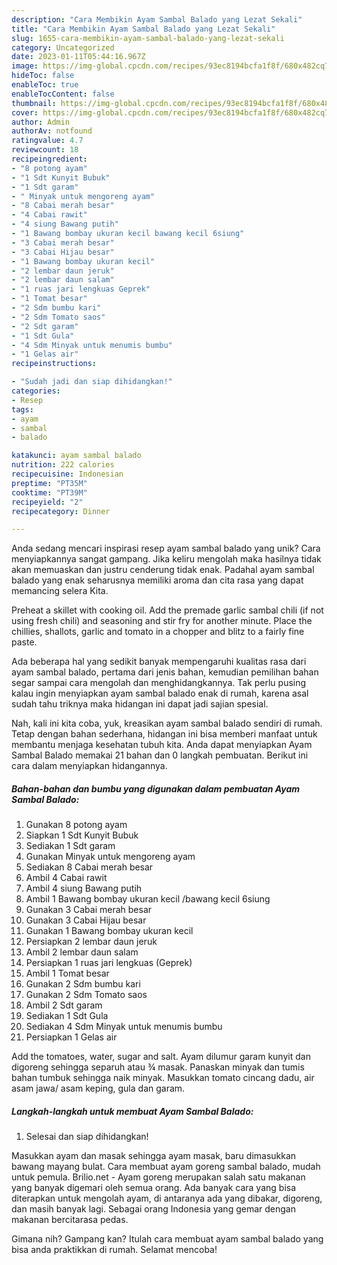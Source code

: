```yaml
---
description: "Cara Membikin Ayam Sambal Balado yang Lezat Sekali"
title: "Cara Membikin Ayam Sambal Balado yang Lezat Sekali"
slug: 1655-cara-membikin-ayam-sambal-balado-yang-lezat-sekali
category: Uncategorized
date: 2023-01-11T05:44:16.967Z
image: https://img-global.cpcdn.com/recipes/93ec8194bcfa1f8f/680x482cq70/ayam-sambal-balado-foto-resep-utama.jpg
hideToc: false
enableToc: true
enableTocContent: false
thumbnail: https://img-global.cpcdn.com/recipes/93ec8194bcfa1f8f/680x482cq70/ayam-sambal-balado-foto-resep-utama.jpg
cover: https://img-global.cpcdn.com/recipes/93ec8194bcfa1f8f/680x482cq70/ayam-sambal-balado-foto-resep-utama.jpg
author: Admin
authorAv: notfound
ratingvalue: 4.7
reviewcount: 18
recipeingredient:
- "8 potong ayam"
- "1 Sdt Kunyit Bubuk"
- "1 Sdt garam"
- " Minyak untuk mengoreng ayam"
- "8 Cabai merah besar"
- "4 Cabai rawit"
- "4 siung Bawang putih"
- "1 Bawang bombay ukuran kecil bawang kecil 6siung"
- "3 Cabai merah besar"
- "3 Cabai Hijau besar"
- "1 Bawang bombay ukuran kecil"
- "2 lembar daun jeruk"
- "2 lembar daun salam"
- "1 ruas jari lengkuas Geprek"
- "1 Tomat besar"
- "2 Sdm bumbu kari"
- "2 Sdm Tomato saos"
- "2 Sdt garam"
- "1 Sdt Gula"
- "4 Sdm Minyak untuk menumis bumbu"
- "1 Gelas air"
recipeinstructions:

- "Sudah jadi dan siap dihidangkan!"
categories:
- Resep
tags:
- ayam
- sambal
- balado

katakunci: ayam sambal balado 
nutrition: 222 calories
recipecuisine: Indonesian
preptime: "PT35M"
cooktime: "PT39M"
recipeyield: "2"
recipecategory: Dinner

---
```





Anda sedang mencari inspirasi resep ayam sambal balado yang unik? Cara menyiapkannya sangat gampang. Jika keliru mengolah maka hasilnya tidak akan memuaskan dan justru cenderung tidak enak. Padahal ayam sambal balado yang enak seharusnya memiliki aroma dan cita rasa yang dapat memancing selera Kita.





Preheat a skillet with cooking oil. Add the premade garlic sambal chili (if not using fresh chili) and seasoning and stir fry for another minute. Place the chillies, shallots, garlic and tomato in a chopper and blitz to a fairly fine paste.

Ada beberapa hal yang sedikit banyak mempengaruhi kualitas rasa dari ayam sambal balado, pertama dari jenis bahan, kemudian pemilihan bahan segar sampai cara mengolah dan menghidangkannya. Tak perlu pusing kalau ingin menyiapkan ayam sambal balado enak di rumah, karena asal sudah tahu triknya maka hidangan ini dapat jadi sajian spesial.






Nah, kali ini kita coba, yuk, kreasikan ayam sambal balado sendiri di rumah. Tetap dengan bahan sederhana, hidangan ini bisa memberi manfaat untuk membantu menjaga kesehatan tubuh kita. Anda dapat menyiapkan Ayam Sambal Balado memakai 21 bahan dan 0 langkah pembuatan. Berikut ini cara dalam menyiapkan hidangannya.

<!--inarticleads1-->

##### Bahan-bahan dan bumbu yang digunakan dalam pembuatan Ayam Sambal Balado:

1. Gunakan 8 potong ayam
1. Siapkan 1 Sdt Kunyit Bubuk
1. Sediakan 1 Sdt garam
1. Gunakan  Minyak untuk mengoreng ayam
1. Sediakan 8 Cabai merah besar
1. Ambil 4 Cabai rawit
1. Ambil 4 siung Bawang putih
1. Ambil 1 Bawang bombay ukuran kecil /bawang kecil 6siung
1. Gunakan 3 Cabai merah besar
1. Gunakan 3 Cabai Hijau besar
1. Gunakan 1 Bawang bombay ukuran kecil
1. Persiapkan 2 lembar daun jeruk
1. Ambil 2 lembar daun salam
1. Persiapkan 1 ruas jari lengkuas (Geprek)
1. Ambil 1 Tomat besar
1. Gunakan 2 Sdm bumbu kari
1. Gunakan 2 Sdm Tomato saos
1. Ambil 2 Sdt garam
1. Sediakan 1 Sdt Gula
1. Sediakan 4 Sdm Minyak untuk menumis bumbu
1. Persiapkan 1 Gelas air


Add the tomatoes, water, sugar and salt. Ayam dilumur garam kunyit dan digoreng sehingga separuh atau ¾ masak. Panaskan minyak dan tumis bahan tumbuk sehingga naik minyak. Masukkan tomato cincang dadu, air asam jawa/ asam keping, gula dan garam. 

<!--inarticleads2-->

##### Langkah-langkah untuk membuat Ayam Sambal Balado:


1. Selesai dan siap dihidangkan!

Masukkan ayam dan masak sehingga ayam masak, baru dimasukkan bawang mayang bulat. Cara membuat ayam goreng sambal balado, mudah untuk pemula. Brilio.net - Ayam goreng merupakan salah satu makanan yang banyak digemari oleh semua orang. Ada banyak cara yang bisa diterapkan untuk mengolah ayam, di antaranya ada yang dibakar, digoreng, dan masih banyak lagi. Sebagai orang Indonesia yang gemar dengan makanan bercitarasa pedas. 

Gimana nih? Gampang kan? Itulah cara membuat ayam sambal balado yang bisa anda praktikkan di rumah. Selamat mencoba!
